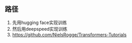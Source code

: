 ## 路径
1. 先用hugging face实现训练
2. 然后用deepspeed实现训练
3. https://github.com/NielsRogge/Transformers-Tutorials